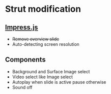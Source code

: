 Strut modification
==================

## [Impress.js](https://github.com/impress/impress.js)
+ ~~Remove overview slide~~
+ Auto-detecting screen resolution

## Components
+ Background and Surface Image select
+ Video select like Image select
+ Autoplay when slide is active pause otherwise
+ Sound off